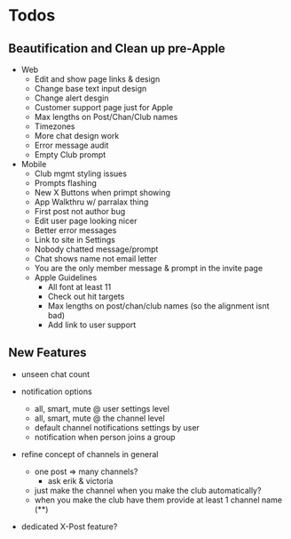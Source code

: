 # Todos

## Beautification and Clean up pre-Apple
  - Web
    - Edit and show page links & design
    - Change base text input design
    - Change alert desgin
    - Customer support page just for Apple
    - Max lengths on Post/Chan/Club names
    - Timezones
    - More chat design work
    - Error message audit
    - Empty Club prompt
  - Mobile
    - Club mgmt styling issues
    - Prompts flashing
    - New X Buttons when primpt showing
    - App Walkthru w/ parralax thing
    - First post not author bug
    - Edit user page looking nicer
    - Better error messages
    - Link to site in Settings
    - Nobody chatted message/prompt
    - Chat shows name not email letter
    - You are the only member message
      & prompt in the invite page
    - Apple Guidelines
      - All font at least 11
      - Check out hit targets
      - Max lengths on post/chan/club
        names (so the alignment isnt bad)
      - Add link to user support

## New Features
  - unseen chat count
  - notification options
    - all, smart, mute @ user settings level
    - all, smart, mute @ the channel level
    - default channel notifications settings by user
    - notification when person joins a group

  - refine concept of channels in general
    - one post => many channels?
      - ask erik & victoria
    - just make the channel when you make the club automatically?
    - when you make the club have them provide at least 1 channel name (**)

  - dedicated X-Post feature?
